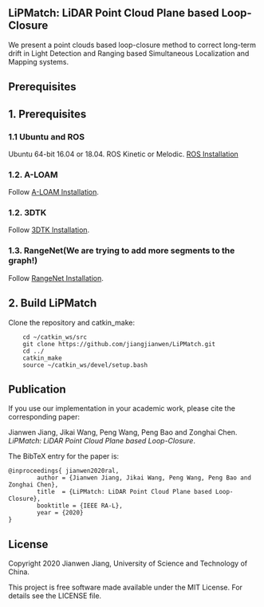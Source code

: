 ## LiPMatch: LiDAR Point Cloud Plane based Loop-Closure


We present a point clouds based loop-closure method to correct long-term drift in Light Detection and Ranging based Simultaneous Localization and Mapping systems.

## Prerequisites

## 1. Prerequisites
### 1.1 **Ubuntu** and **ROS**
Ubuntu 64-bit 16.04 or 18.04.
ROS Kinetic or Melodic. [ROS Installation](http://wiki.ros.org/ROS/Installation)

### 1.2. **A-LOAM**
Follow [A-LOAM Installation](https://github.com/HKUST-Aerial-Robotics/A-LOAM).

### 1.2. **3DTK**
Follow [3DTK Installation](https://sourceforge.net/p/slam6d/discussion/939033/thread/1fc8f8f8/?limit=25).

### 1.3. **RangeNet(We are trying to add more segments to the graph!)**
Follow [RangeNet Installation](https://github.com/PRBonn/rangenet_lib).

## 2. Build LiPMatch
Clone the repository and catkin_make:

```
    cd ~/catkin_ws/src
    git clone https://github.com/jiangjianwen/LiPMatch.git
    cd ../
    catkin_make
    source ~/catkin_ws/devel/setup.bash
```

## Publication

If you use our implementation in your academic work, please cite the corresponding paper:

Jianwen Jiang, Jikai Wang, Peng Wang, Peng Bao and Zonghai Chen. *LiPMatch: LiDAR Point Cloud Plane based Loop-Closure*.

The BibTeX entry for the paper is: 
    
	@inproceedings{ jianwen2020ral, 
			author = {Jianwen Jiang, Jikai Wang, Peng Wang, Peng Bao and Zonghai Chen},
			title  = {LiPMatch: LiDAR Point Cloud Plane based Loop-Closure},
			booktitle = {IEEE RA-L},
			year = {2020}  
	}

## License

Copyright 2020 Jianwen Jiang, University of Science and Technology of China.


This project is free software made available under the MIT License. For details see the LICENSE file.

